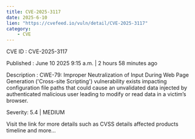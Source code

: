 ```yaml
---
title: CVE-2025-3117
date: 2025-6-10
lien: "https://cvefeed.io/vuln/detail/CVE-2025-3117"
category:
    - CVE
---
```


CVE ID : CVE-2025-3117

Published :  June 10
2025
9:15 a.m. | 2 hours
58 minutes ago

Description : CWE-79: Improper Neutralization of Input During Web Page Generation ('Cross-site Scripting') vulnerability
exists impacting configuration file paths that could cause an unvalidated data injected by authenticated
malicious user leading to modify or read data in a victim’s browser.

Severity: 5.4 | MEDIUM

Visit the link for more details
such as CVSS details
affected products
timeline
and more...
